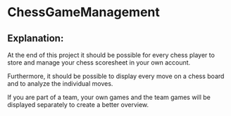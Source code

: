 # ChessGameManagement

## Explanation:
At the end of this project it should be possible for every chess player to store and manage your chess scoresheet in your own account. 

Furthermore, it should be possible to display every move on a chess board and to analyze the individual moves. 

If you are part of a team, your own games and the team games will be displayed separately to create a better overview.
